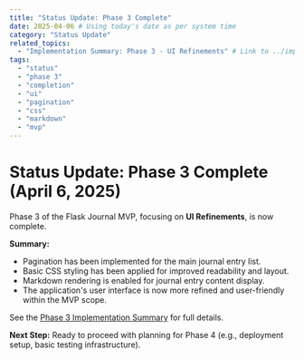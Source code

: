```yaml
---
title: "Status Update: Phase 3 Complete"
date: 2025-04-06 # Using today's date as per system time
category: "Status Update"
related_topics:
  - "Implementation Summary: Phase 3 - UI Refinements" # Link to ../implementation/03-phase-three-summary.md
tags:
  - "status"
  - "phase 3"
  - "completion"
  - "ui"
  - "pagination"
  - "css"
  - "markdown"
  - "mvp"
---
```


# Status Update: Phase 3 Complete (April 6, 2025)

Phase 3 of the Flask Journal MVP, focusing on **UI Refinements**, is now complete.

**Summary:**
*   Pagination has been implemented for the main journal entry list.
*   Basic CSS styling has been applied for improved readability and layout.
*   Markdown rendering is enabled for journal entry content display.
*   The application's user interface is now more refined and user-friendly within the MVP scope.

See the [Phase 3 Implementation Summary](../implementation/03-phase-three-summary.md) for full details.

**Next Step:** Ready to proceed with planning for Phase 4 (e.g., deployment setup, basic testing infrastructure).